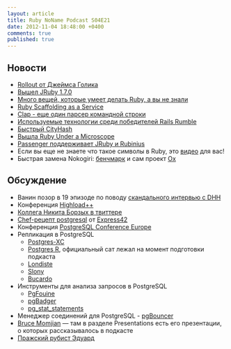 ```yaml
---
layout: article
title: Ruby NoName Podcast S04E21
date: 2012-11-04 18:48:00 +0400
comments: true
published: true
---
```

## Новости
* [Rollout от Джеймса Голика](https://github.com/jamesgolick/rollout/)
* [Вышел JRuby 1.7.0](http://jruby.org/2012/10/22/jruby-1-7-0.html)
* [Много вещей, которые умеет делать Ruby, а вы не знали](https://speakerdeck.com/jeg2/10-things-you-didnt-know-ruby-could-do)
* [Ruby Scaffolding as a Service](http://bristolscaffoldingltd.com/)
* [Clap - еще один парсер командной строки](https://github.com/soveran/clap)
* [Используемые технологии среди победителей Rails Rumble](http://www.dwellable.com/blog/Rails-Rumble-Winners-Gem-Teardown)
* [Быстрый CityHash](http://brainspec.com/blog/2012/10/29/fast-hashing-with-cityhash/)
* [Вышла Ruby Under a Microscope](http://patshaughnessy.net/ruby-under-a-microscope)
* [Passenger поддерживает JRuby и Rubinius](http://blog.phusion.nl/2012/10/30/phusion-passenger-4-0-supports-jruby-rubinius)
* Если вы еще не знаете что такое символы в Ruby, это [видео](http://www.youtube.com/watch?v=mBXGBbEbXZY) для вас!
* Быстрая замена Nokogiri: [бенчмарк](http://www.ohler.com/dev/xml_with_ruby/xml_with_ruby.html) и сам проект [Ox](https://github.com/ohler55/ox)

## Обсуждение
* Ванин позор в 19 эпизоде по поводу [скандального интервью с DHH](http://www.youtube.com/watch?v=FkLVl3gpJP4#t=33m30s)
* Конференция [Highload++](http://www.highload.ru/)
* [Коллега Никита Борзых в твиттере](https://twitter.com/ex_sample)
* [Chef-рецепт postgresql](https://github.com/express42-cookbooks/postgresql) от [Express42](http://express42.com/)
* Конференция [PostgreSQL Conference Europe](http://2012.pgconf.eu/)
* Репликация в PostgreSQL
	* [Postgres-XC](http://wiki.postgresql.org/wiki/Postgres-XC)
	* [Postgres R](http://wiki.postgresql.org/wiki/Postgres-R), официальный сат лежал на момент подготовки подкаста
	* [Londiste](http://wiki.postgresql.org/wiki/Londiste_Tutorial)
	* [Slony](http://slony.info/)
	* [Bucardo](http://bucardo.org/)
* Инструменты для анализа запросов в PostgreSQL
	* [PgFouine](http://pgfouine.projects.pgfoundry.org/)
	* [pgBadger](http://dalibo.github.com/pgbadger/)
	* [pg_stat_statements](http://www.postgresql.org/docs/9.2/static/pgstatstatements.html)
* Менеджер соединений для PostgreSQL - [pgBouncer](http://wiki.postgresql.org/wiki/PgBouncer)
* [Bruce Momjian](http://momjian.us/) — там в разделе Presentations есть его презентации, о которых рассказывалось в подкасте
* [Пражский рубист Эдуард](https://twitter.com/edtsech)
